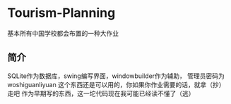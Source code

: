 # Tourism-Planning
基本所有中国学校都会布置的一种大作业 

## 简介
SQLite作为数据库，swing编写界面，windowbuilder作为辅助，
管理员密码为 woshiguanliyuan
这个东西还是可以用的，你如果你作业需要的话，就拿（抄）走吧
作为早期写的东西，这一坨代码现在我可能已经读不懂了（逃）

